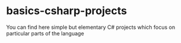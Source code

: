 # basics-csharp-projects
You can find here simple but elementary C# projects which focus on particular parts of the language
